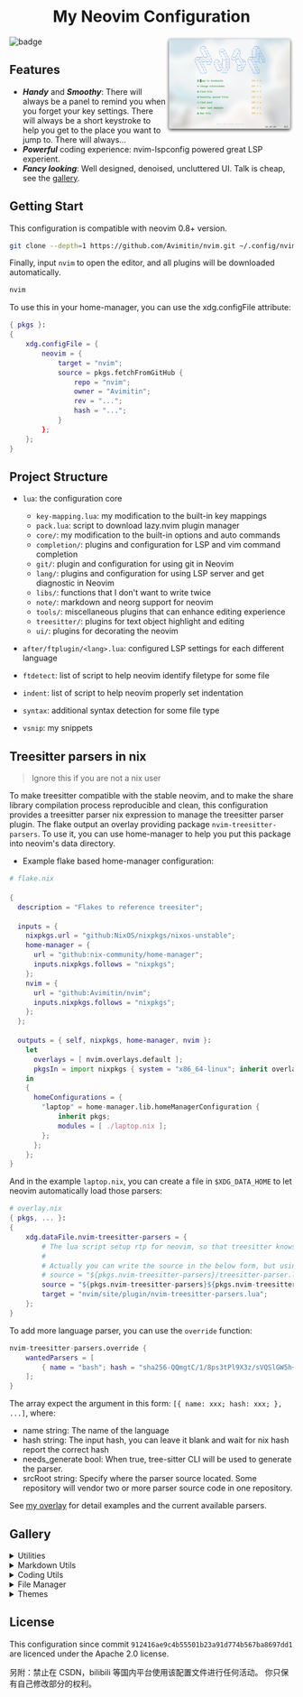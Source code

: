 <h1 align="center">My Neovim Configuration</h1>
<img src="./docs/images/screenshot.png" width="45%" align="right"/>

![badge](https://img.shields.io/github/license/Avimitin/nvim)

## Features

* ***Handy*** and ***Smoothy***: There will always be a panel to remind you
when you forget your key settings. There will always be a short keystroke to help
you get to the place you want to jump to. There will always…
* ***Powerful*** coding experience: nvim-lspconfig powered great LSP experient.
* ***Fancy looking***: Well designed, denoised, uncluttered UI. Talk is cheap, see the [gallery](#Gallery).

## Getting Start

This configuration is compatible with neovim 0.8+ version.

```bash
git clone --depth=1 https://github.com/Avimitin/nvim.git ~/.config/nvim
```

Finally, input `nvim` to open the editor, and all plugins will be downloaded automatically.

```bash
nvim
```

To use this in your home-manager, you can use the xdg.configFile attribute:

```nix
{ pkgs }:
{
    xdg.configFile = {
        neovim = {
            target = "nvim";
            source = pkgs.fetchFromGitHub {
                repo = "nvim";
                owner = "Avimitin";
                rev = "...";
                hash = "...";
            }
        };
    };
}
```

## Project Structure


- `lua`: the configuration core

    * `key-mapping.lua`: my modification to the built-in key mappings
    * `pack.lua`: script to download lazy.nvim plugin manager
    * `core/`: my modification to the built-in options and auto commands
    * `completion/`: plugins and configuration for LSP and vim command completion
    * `git/`: plugin and configuration for using git in Neovim
    * `lang/`: plugins and configuration for using LSP server and get diagnostic in Neovim
    * `libs/`: functions that I don't want to write twice
    * `note/`: markdown and neorg support for neovim
    * `tools/`: miscellaneous plugins that can enhance editing experience
    * `treesitter/`: plugins for text object highlight and editing
    * `ui/`: plugins for decorating the neovim

- `after/ftplugin/<lang>.lua`: configured LSP settings for each different language
- `ftdetect`: list of script to help neovim identify filetype for some file
- `indent`: list of script to help neovim properly set indentation
- `syntax`: additional syntax detection for some file type
- `vsnip`: my snippets


## Treesitter parsers in nix

> Ignore this if you are not a nix user

To make treesitter compatible with the stable neovim, and to make the share library compilation process reproducible and clean,
this configuration provides a treesitter parser nix expression to manage the treesitter parser plugin.
The flake output an overlay providing package `nvim-treesitter-parsers`.
To use it, you can use home-manager to help you put this package into neovim's data directory.

- Example flake based home-manager configuration:

```nix
# flake.nix

{
  description = "Flakes to reference treesiter";

  inputs = {
    nixpkgs.url = "github:NixOS/nixpkgs/nixos-unstable";
    home-manager = {
      url = "github:nix-community/home-manager";
      inputs.nixpkgs.follows = "nixpkgs";
    };
    nvim = {
      url = "github:Avimitin/nvim";
      inputs.nixpkgs.follows = "nixpkgs";
    };
  };

  outputs = { self, nixpkgs, home-manager, nvim }:
    let
      overlays = [ nvim.overlays.default ];
      pkgsIn = import nixpkgs { system = "x86_64-linux"; inherit overlays;  };
    in
    {
      homeConfigurations = {
        "laptop" = home-manager.lib.homeManagerConfiguration {
            inherit pkgs;
            modules = [ ./laptop.nix ];
        };
      };
    };
}
```

And in the example `laptop.nix`, you can create a file in `$XDG_DATA_HOME` to let neovim automatically load those parsers:

```nix
# overlay.nix
{ pkgs, ... }:
{
    xdg.dataFile.nvim-treesitter-parsers = {
        # The lua script setup rtp for neovim, so that treesitter knows where to find those parsers.
        #
        # Actually you can write the source in the below form, but using the passthru variable can keep in sync with upstream.
        # source = "${pkgs.nvim-treesitter-parsers}/treesitter-parser.lua";
        source = "${pkgs.nvim-treesitter-parsers}${pkgs.nvim-treesitter-parsers.passthru.luaScript}";
        target = "nvim/site/plugin/nvim-treesitter-parsers.lua";
    };
}
```

To add more language parser, you can use the `override` function:

```nix
nvim-treesitter-parsers.override {
    wantedParsers = [
        { name = "bash"; hash = "sha256-QQmgtC/1/8ps3tPl9X3z/sVQSlGW5h+DC364LBjLbWQ="; } 
    ];
}
```

The array expect the argument in this form: `[{ name: xxx; hash: xxx; }, ...]`,
where:

  - name string: The name of the language
  - hash string: The input hash, you can leave it blank and wait for nix hash report the correct hash
  - needs_generate bool: When true, tree-sitter CLI will be used to generate the parser.
  - srcRoot string: Specify where the parser source located. Some repository will vendor two or more parser source code in one repository.

See [my overlay](./overlay.nix) for detail examples and the current available parsers.

## Gallery

<details>
    <summary markdown="span">Utilities</summary>

| Easy in-file jump                             |
| --------------------------------------------- |
| ![LightSpeed](./docs/images/lightspeed.png)   |

</details>


<details>
    <summary markdown="span">Markdown Utils</summary>

| Markdown Preview                                   |
|----------------------------------------------------|
| ![image](./docs/images/neovim-md.png)              |

| Table                                              |
|----------------------------------------------------|
| ![vim-table-mode-gif](./docs/images/tablemode.gif) |

</details>


<details>
    <summary markdown="span">Coding Utils</summary>

| Diagnostic Panel |
|-----------------|
| ![image](./docs/images/trouble.png)  |

| Code Completion                       |
|---------------------------------------|
| ![coding](./docs/images/nvim-cmp.png) |

| Command Completion                                 |
|----------------------------------------------------|
| ![cmp-cmdline](./docs/images/nvim-cmp-cmdline.png) |

| Inline diagnostic analytics |
|-----------------------------|
| ![lsp-line](./docs/images/inline.png) |

| Signature Help                       |
|--------------------------------------|
| ![lsp-popup](./docs/images/help.png) |

| Code Actions                                    |
|-------------------------------------------------|
| ![lsp-codeaction](./docs/images/codeaction.png) |

| Diagnostic                                      |
|-------------------------------------------------|
| ![lsp-diagnostic](./docs/images/diagnostic.png) |

| Code navigate                          |
|----------------------------------------|
| ![Navigate](./docs/images/def-ref.png) |

| Project grep                                        |
|-----------------------------------------------------|
| ![live-grep](./docs/images/telescope-live-grep.png) |

| Symbol search                                   |
|-------------------------------------------------|
| ![symbols](./docs/images/telescope-symbols.png) |

</details>

<details>
    <summary markdown="span">File Manager</summary>

| nvim-tree                                 |
|-------------------------------------------|
| ![nvim-tree](./docs/images/nvim-tree.png) |

| Find file                                           |
|-----------------------------------------------------|
| ![find-file](./docs/images/telescope-find-file.png) |

</details>

<details>
    <summary markdown="span">Themes</summary>

| Kanagawa Theme                          |
|-----------------------------------------|
| ![kanagawa](./docs/images/kanagawa.png) |

</details>

## License

This configuration since commit `912416ae9c4b55501b23a91d774b567ba8697dd1` are
licenced under the Apache 2.0 license.

另附：禁止在 CSDN，bilibili 等国内平台使用该配置文件进行任何活动。
你只保有自己修改部分的权利。
